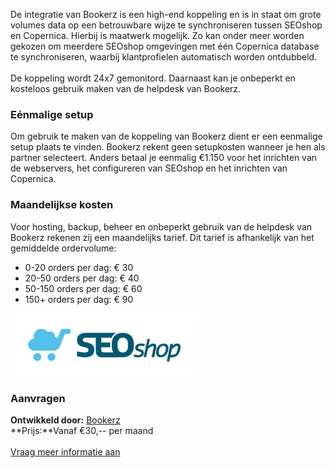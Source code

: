 De integratie van Bookerz is een high-end koppeling en is in staat om
grote volumes data op een betrouwbare wijze te synchroniseren tussen
SEOshop en Copernica. Hierbij is maatwerk mogelijk. Zo kan onder meer
worden gekozen om meerdere SEOshop omgevingen met één Copernica database
te synchroniseren, waarbij klantprofielen automatisch worden ontdubbeld.
\
\
 De koppeling wordt 24x7 gemonitord. Daarnaast kan je onbeperkt en
kosteloos gebruik maken van de helpdesk van Bookerz.

### Eénmalige setup

Om gebruik te maken van de koppeling van Bookerz dient er een eenmalige
setup plaats te vinden. Bookerz rekent geen setupkosten wanneer je hen
als partner selecteert. Anders betaal je eenmalig €1.150 voor het
inrichten van de webservers, het configureren van SEOshop en het
inrichten van Copernica.

### Maandelijkse kosten

Voor hosting, backup, beheer en onbeperkt gebruik van de helpdesk van
Bookerz rekenen zij een maandelijks tarief. Dit tarief is afhankelijk
van het gemiddelde ordervolume:

-   0-20 orders per dag: € 30
-   20-50 orders per dag: € 40
-   50-150 orders per dag: € 60
-   150+ orders per dag: € 90

![](../images/SEOshop.png)

### Aanvragen

**Ontwikkeld door:** [Bookerz](http://www.bookerz.nl "Bookerz")\
 **Prijs:**Vanaf €30,-- per maand\
\
[Vraag meer informatie
aan](mailto:info@bookerz.nl?SUBJECT=SEOshop-integratie%202.0%20met%20Copernica "Download integration")
